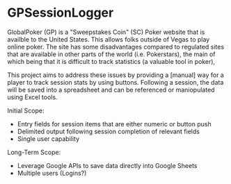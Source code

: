 # GPSessionLogger

GlobalPoker (GP) is a "Sweepstakes Coin" (SC) Poker website that is availble to the United States. This allows folks outside of Vegas to play online poker.
The site has some disadvantages compared to regulated sites that are available in other parts of the world (i.e. Pokerstars), the main of which being that it is difficult to track statistics (a valuable tool in poker),

This project aims to address these issues by providing a [manual] way for a player to track session stats by using buttons.
Following a session, the data will be saved into a spreadsheet and can be referenced or maniopulated using Excel tools.

Initial Scope:
- Entry fields for session items that are either numeric or button push
- Delimited output following session completion of relevant fields
- Single user capability

Long-Term Scope:
- Leverage Google APIs to save data directly into Google Sheets
- Multiple users (Logins?)
